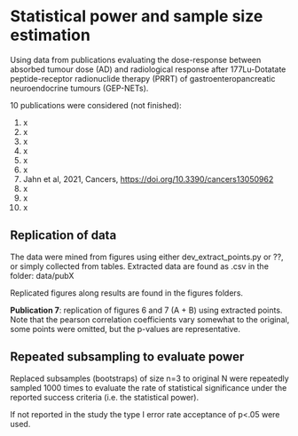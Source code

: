 # Statistical power and sample size estimation

Using data from publications evaluating the dose-response between absorbed tumour dose (AD) and radiological response 
after 177Lu-Dotatate peptide-receptor radionuclide therapy (PRRT) of gastroenteropancreatic neuroendocrine tumours (GEP-NETs).

10 publications were considered (not finished):
1. x
2. x
3. x
4. x
5. x
6. x
7. Jahn et al, 2021, Cancers, https://doi.org/10.3390/cancers13050962
8. x
9. x
10. x


## Replication of data
The data were mined from figures using either dev_extract_points.py or ??,
or simply collected from tables. Extracted data are found as .csv in the folder: data/pubX

Replicated figures along results are found in the figures folders. 

**Publication 7**: replication of figures 6 and 7 (A + B) using extracted points.
Note that the pearson correlation coefficients vary somewhat to the original, some points were omitted,
but the p-values are representative. 

## Repeated subsampling to evaluate power
Replaced subsamples (bootstraps) of size n=3 to original N were repeatedly sampled 1000 times to evaluate the rate of
statistical significance under the reported success criteria (i.e. the statistical power).

If not reported in the study the type I error rate acceptance of p<.05 were used.

